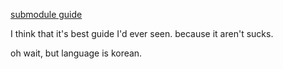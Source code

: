 [submodule guide](https://thinkingtool.tistory.com/entry/Git-Submodule-%EC%82%AC%EC%9A%A9%EB%B2%95)

I think that it's best guide I'd ever seen. because it aren't sucks.

oh wait, but language is korean.